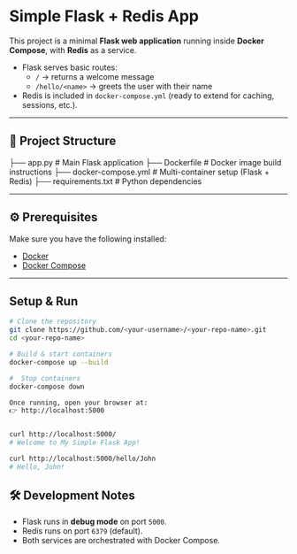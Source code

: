 # Simple Flask + Redis App

This project is a minimal **Flask web application** running inside **Docker Compose**, with **Redis** as a service.  

- Flask serves basic routes:
  - `/` → returns a welcome message
  - `/hello/<name>` → greets the user with their name
- Redis is included in `docker-compose.yml` (ready to extend for caching, sessions, etc.).

---

## 📂 Project Structure

├── app.py # Main Flask application
├── Dockerfile # Docker image build instructions
├── docker-compose.yml # Multi-container setup (Flask + Redis)
├── requirements.txt # Python dependencies



---

## ⚙️ Prerequisites

Make sure you have the following installed:

- [Docker](https://docs.docker.com/get-docker/)  
- [Docker Compose](https://docs.docker.com/compose/install/)  

---

## Setup & Run

```bash
# Clone the repository
git clone https://github.com/<your-username>/<your-repo-name>.git
cd <your-repo-name>

# Build & start containers
docker-compose up --build

#  Stop containers
docker-compose down

Once running, open your browser at:
👉 http://localhost:5000


curl http://localhost:5000/
# Welcome to My Simple Flask App!

curl http://localhost:5000/hello/John
# Hello, John!
```

## 🛠️ Development Notes

- Flask runs in **debug mode** on port `5000`.  
- Redis runs on port `6379` (default).  
- Both services are orchestrated with Docker Compose.  

